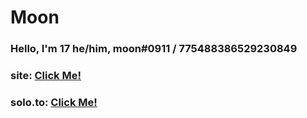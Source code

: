 

# Moon

### Hello, I'm 17 he/him, moon#0911 / 775488386529230849

### site: [Click Me!](https://m-oon.gq/)
### solo.to: [Click Me!](https://solo.to/greedy)
